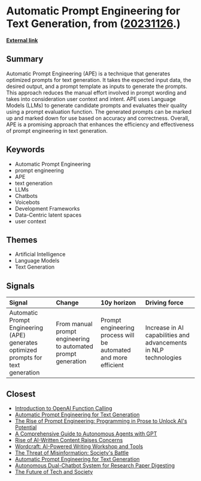 # __Automatic Prompt Engineering for Text Generation__, from ([20231126](https://kghosh.substack.com/p/20231126).)

__[External link](https://cobusgreyling.medium.com/automatic-prompt-engineering-907e230ece0)__



## Summary

Automatic Prompt Engineering (APE) is a technique that generates optimized prompts for text generation. It takes the expected input data, the desired output, and a prompt template as inputs to generate the prompts. This approach reduces the manual effort involved in prompt wording and takes into consideration user context and intent. APE uses Language Models (LLMs) to generate candidate prompts and evaluates their quality using a prompt evaluation function. The generated prompts can be marked up and marked down for use based on accuracy and correctness. Overall, APE is a promising approach that enhances the efficiency and effectiveness of prompt engineering in text generation.

## Keywords

* Automatic Prompt Engineering
* prompt engineering
* APE
* text generation
* LLMs
* Chatbots
* Voicebots
* Development Frameworks
* Data-Centric latent spaces
* user context

## Themes

* Artificial Intelligence
* Language Models
* Text Generation

## Signals

| Signal                                                                             | Change                                                        | 10y horizon                                                     | Driving force                                                    |
|:-----------------------------------------------------------------------------------|:--------------------------------------------------------------|:----------------------------------------------------------------|:-----------------------------------------------------------------|
| Automatic Prompt Engineering (APE) generates optimized prompts for text generation | From manual prompt engineering to automated prompt generation | Prompt engineering process will be automated and more efficient | Increase in AI capabilities and advancements in NLP technologies |

## Closest

* [Introduction to OpenAI Function Calling](72b08d7579b6d295c27f039d6ee5a01d)
* [Automatic Prompt Engineering for Text Generation](09d37049c6b177cf582fdd0b213f9536)
* [The Rise of Prompt Engineering: Programming in Prose to Unlock AI's Potential](53018e7a9d2e14b74909db8761a9cd9d)
* [A Comprehensive Guide to Autonomous Agents with GPT](2dda4be3e1a9f11b4f7d8e74feea76b0)
* [Rise of AI-Written Content Raises Concerns](dcb77b655838bfb2e77e5440c5b3a3b5)
* [Wordcraft: AI-Powered Writing Workshop and Tools](3acd488d3b86b4637bd78d0f3f3e0e65)
* [The Threat of Misinformation: Society's Battle](9787333cafcd0252d71a9bff845ad093)
* [Automatic Prompt Engineering for Text Generation](09d37049c6b177cf582fdd0b213f9536)
* [Autonomous Dual-Chatbot System for Research Paper Digesting](3f2d71fd29e59b34cde2af2dd3222940)
* [The Future of Tech and Society](074f7e40545f4b8edc9bdefa00b02f7b)